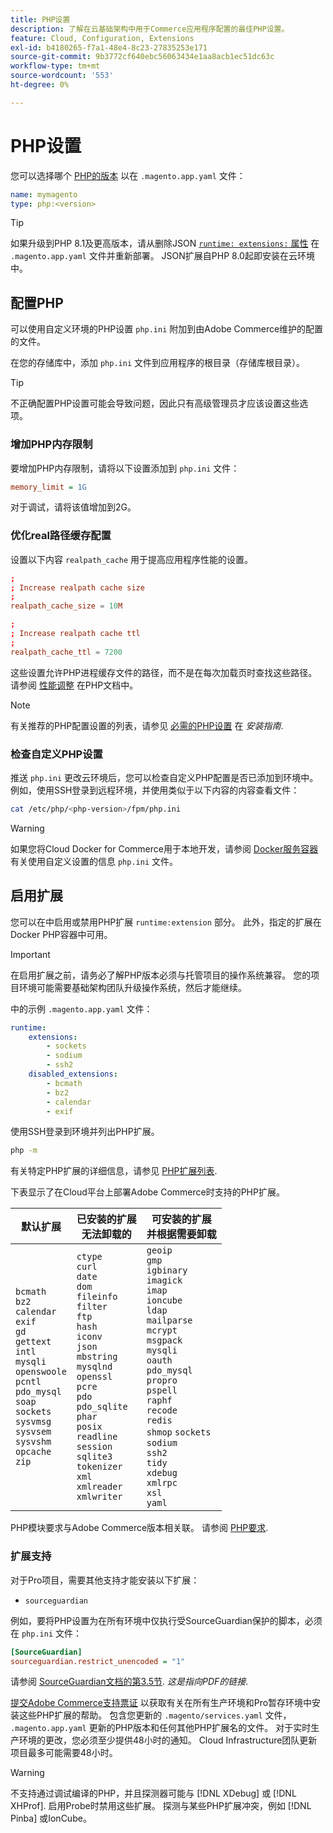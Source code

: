 ```yaml
---
title: PHP设置
description: 了解在云基础架构中用于Commerce应用程序配置的最佳PHP设置。
feature: Cloud, Configuration, Extensions
exl-id: b4180265-f7a1-48e4-8c23-27835253e171
source-git-commit: 9b3772cf640ebc56063434e1aa8acb1ec51dc63c
workflow-type: tm+mt
source-wordcount: '553'
ht-degree: 0%

---
```


# PHP设置

您可以选择哪个 [PHP的版本](https://experienceleague.adobe.com/docs/commerce-operations/installation-guide/system-requirements.html) 以在 `.magento.app.yaml` 文件：

```yaml
name: mymagento
type: php:<version>
```

>[!TIP]
>
>如果升级到PHP 8.1及更高版本，请从删除JSON [`runtime: extensions:` 属性](properties.md#runtime) 在 `.magento.app.yaml` 文件并重新部署。 JSON扩展自PHP 8.0起即安装在云环境中。

## 配置PHP

可以使用自定义环境的PHP设置 `php.ini` 附加到由Adobe Commerce维护的配置的文件。

在您的存储库中，添加 `php.ini` 文件到应用程序的根目录（存储库根目录）。

>[!TIP]
>
>不正确配置PHP设置可能会导致问题，因此只有高级管理员才应该设置这些选项。

### 增加PHP内存限制

要增加PHP内存限制，请将以下设置添加到 `php.ini` 文件：

```ini
memory_limit = 1G
```

对于调试，请将该值增加到2G。

### 优化real路径缓存配置

设置以下内容 `realpath_cache` 用于提高应用程序性能的设置。

```conf
;
; Increase realpath cache size
;
realpath_cache_size = 10M

;
; Increase realpath cache ttl
;
realpath_cache_ttl = 7200
```

这些设置允许PHP进程缓存文件的路径，而不是在每次加载页时查找这些路径。 请参阅 [性能调整](https://www.php.net/manual/en/ini.core.php) 在PHP文档中。

>[!NOTE]
>
>有关推荐的PHP配置设置的列表，请参见 [必需的PHP设置](https://experienceleague.adobe.com/docs/commerce-operations/installation-guide/prerequisites/php-settings.html) 在 _安装指南_.

### 检查自定义PHP设置

推送 `php.ini` 更改云环境后，您可以检查自定义PHP配置是否已添加到环境中。 例如，使用SSH登录到远程环境，并使用类似于以下内容的内容查看文件：

```bash
cat /etc/php/<php-version>/fpm/php.ini
```

>[!WARNING]
>
>如果您将Cloud Docker for Commerce用于本地开发，请参阅 [Docker服务容器](https://developer.adobe.com/commerce/cloud-tools/docker/containers/service/#fpm-container) 有关使用自定义设置的信息 `php.ini` 文件。

## 启用扩展

您可以在中启用或禁用PHP扩展 `runtime:extension` 部分。 此外，指定的扩展在Docker PHP容器中可用。

>[!IMPORTANT]
>
>在启用扩展之前，请务必了解PHP版本必须与托管项目的操作系统兼容。 您的项目环境可能需要基础架构团队升级操作系统，然后才能继续。

中的示例 `.magento.app.yaml` 文件：

```yaml
runtime:
    extensions:
        - sockets
        - sodium
        - ssh2
    disabled_extensions:
        - bcmath
        - bz2
        - calendar
        - exif
```

使用SSH登录到环境并列出PHP扩展。

```bash
php -m
```

有关特定PHP扩展的详细信息，请参见 [PHP扩展列表](https://www.php.net/manual/en/extensions.alphabetical.php).

下表显示了在Cloud平台上部署Adobe Commerce时支持的PHP扩展。

| 默认扩展 | 已安装的扩展<br>无法卸载的 | 可安装的扩展<br>并根据需要卸载 |
| ------------------ | --------------------- | --------------------- |
| `bcmath`<br>`bz2`<br>`calendar`<br>`exif`<br>`gd`<br>`gettext`<br> `intl`<br> `mysqli`<br> `openswoole`<br> `pcntl`<br> `pdo_mysql`<br> `soap`<br> `sockets`<br>  `sysvmsg`<br> `sysvsem`<br> `sysvshm`<br> `opcache`<br> `zip` | `ctype`<br> `curl`<br>`date`<br> `dom`<br> `fileinfo`<br> `filter`<br> `ftp`<br> `hash`<br> `iconv`<br> `json`<br> `mbstring`<br> `mysqlnd`<br> `openssl`<br> `pcre`<br> `pdo`<br> `pdo_sqlite`<br> `phar`<br>`posix`<br> `readline`<br> `session`<br> `sqlite3`<br> `tokenizer`<br> `xml`<br> `xmlreader`<br> `xmlwriter`<br> | `geoip`<br>`gmp`<br> `igbinary`<br> `imagick`<br> `imap`<br> `ioncube` <br>`ldap`<br> `mailparse`<br> `mcrypt`<br> `msgpack`<br> `mysqli`<br> `oauth`<br> `pdo_mysql`<br> `propro`<br> `pspell`<br> `raphf`<br> `recode`<br> `redis`<br> `shmop` `sockets`<br> `sodium`<br> `ssh2`<br>`tidy`<br> `xdebug`<br> `xmlrpc`<br> `xsl`<br> `yaml` |

PHP模块要求与Adobe Commerce版本相关联。 请参阅 [PHP要求](https://experienceleague.adobe.com/docs/commerce-operations/installation-guide/prerequisites/php-settings.html).

### 扩展支持

对于Pro项目，需要其他支持才能安装以下扩展：

- `sourceguardian`

例如，要将PHP设置为在所有环境中仅执行受SourceGuardian保护的脚本，必须在 `php.ini` 文件：

```ini
[SourceGuardian]
sourceguardian.restrict_unencoded = "1"
```

请参阅 [SourceGuardian文档的第3.5节](https://sourceguardian.com/demofiles/files/SourceGuardian%20for%20Linux%20User%20Manual.pdf). _这是指向PDF的链接_.

[提交Adobe Commerce支持票证](https://experienceleague.adobe.com/docs/commerce-knowledge-base/kb/help-center-guide/magento-help-center-user-guide.html#submit-ticket) 以获取有关在所有生产环境和Pro暂存环境中安装这些PHP扩展的帮助。 包含您更新的 `.magento/services.yaml` 文件， `.magento.app.yaml` 更新的PHP版本和任何其他PHP扩展名的文件。 对于实时生产环境的更改，您必须至少提供48小时的通知。 Cloud Infrastructure团队更新项目最多可能需要48小时。

>[!WARNING]
>
>不支持通过调试编译的PHP，并且探测器可能与 [!DNL XDebug] 或 [!DNL XHProf]. 启用Probe时禁用这些扩展。 探测与某些PHP扩展冲突，例如 [!DNL Pinba] 或IonCube。
